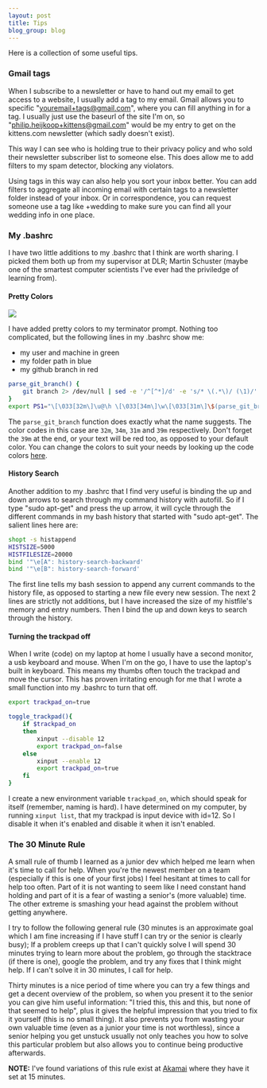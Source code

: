 ```yaml
---
layout: post
title: Tips
blog_group: blog
---
```


Here is a collection of some useful tips.

### Gmail tags

When I subscribe to a newsletter or have to hand out my email to get access to a website, I usually add a tag to my email. Gmail allows you to specific "youremail+tags@gmail.com", where you can fill anything in for a tag. I usually just use the baseurl of the site I'm on, so "philip.heijkoop+kittens@gmail.com" would be my entry to get on the kittens.com newsletter (which sadly doesn't exist). 

This way I can see who is holding true to their privacy policy and who sold their newsletter subscriber list to someone else. This does allow me to add filters to my spam detector, blocking any violators.

Using tags in this way can also help you sort your inbox better. You can add filters to aggregate all incoming email with certain tags to a newsletter folder instead of your inbox. Or in correspondence, you can request someone use a tag like +wedding to make sure you can find all your wedding info in one place.

### My .bashrc

I have two little additions to my .bashrc that I think are worth sharing. I picked them both up from my supervisor at DLR; Martin Schuster (maybe one of the smartest computer scientists I've ever had the priviledge of learning from).

#### Pretty Colors

![](https://i.stack.imgur.com/vPSgk.png)

I have added pretty colors to my terminator prompt. Nothing too complicated, but the following lines in my .bashrc show me: 

 - my user and machine in green
 - my folder path in blue
 - my github branch in red

```bash
parse_git_branch() {
    git branch 2> /dev/null | sed -e '/^[^*]/d' -e 's/* \(.*\)/ (\1)/'
}
export PS1="\[\033[32m\]\u@\h \[\033[34m\]\w\[\033[31m\]\$(parse_git_branch)\[\033[39m\]$ "
```

The `parse_git_branch` function does exactly what the name suggests. The color codes in this case are `32m`, `34m`, `31m` and `39m` respectively. Don't forget the `39m` at the end, or your text will be red too, as opposed to your default color. You can change the colors to suit your needs by looking up the code colors [here](https://misc.flogisoft.com/bash/tip_colors_and_formatting).

#### History Search

Another addition to my .bashrc that I find very useful is binding the up and down arrows to search through my command history with autofill. So if I type "sudo apt-get" and press the up arrow, it will cycle through the different commands in my bash history that started with "sudo apt-get". The salient lines here are:

```bash
shopt -s histappend
HISTSIZE=5000
HISTFILESIZE=20000
bind '"\e[A": history-search-backward'
bind '"\e[B": history-search-forward'
```

The first line tells my bash session to append any current commands to the history file, as opposed to starting a new file every new session. The next 2 lines are strictly not additions, but I have increased the size of my histfile's memory and entry numbers. Then I bind the up and down keys to search through the history.

#### Turning the trackpad off

When I write (code) on my laptop at home I usually have a second monitor, a usb keyboard and mouse. When I'm on the go, I have to use the laptop's built in keyboard. This means my thumbs often touch the trackpad and move the cursor. This has proven irritating enough for me that I wrote a small function into my .bashrc to turn that off.

```bash
export trackpad_on=true

toggle_trackpad(){
    if $trackpad_on
    then 
        xinput --disable 12
        export trackpad_on=false
    else
        xinput --enable 12
        export trackpad_on=true
    fi
}
```

I create a new environment variable `trackpad_on`, which should speak for itself (remember, naming is hard). I have determined on my computer, by running `xinput list`, that my trackpad is input device with id=12. So I disable it when it's enabled and disable it when it isn't enabled.

### The 30 Minute Rule

A small rule of thumb I learned as a junior dev which helped me learn when it's time to call for help. When you're the newest member on a team (especially if this is one of your first jobs) I feel hesitant at times to call for help too often. Part of it is not wanting to seem like I need constant hand holding and part of it is a fear of wasting a senior's (more valuable) time. The other extreme is smashing your head against the problem without getting anywhere.

I try to follow the following general rule (30 minutes is an approximate goal which I am fine increasing if I have stuff I can try or the senior is clearly busy); If a problem creeps up that I can't quickly solve I will spend 30 minutes trying to learn more about the problem, go through the stacktrace (if there is one), google the problem, and try any fixes that I think might help. If I can't solve it in 30 minutes, I call for help. 

Thirty minutes is a nice period of time where you can try a few things and get a decent overview of the problem, so when you present it to the senior you can give him useful information: "I tried this, this and this, but none of that seemed to help", plus it gives the helpful impression that you tried to fix it yourself (this is no small thing). It also prevents you from wasting your own valuable time (even as a junior your time is not worthless), since a senior helping you get unstuck usually not only teaches you how to solve this particular problem but also allows you to continue being productive afterwards.

**NOTE:** I've found variations of this rule exist at [Akamai](https://blogs.akamai.com/2013/10/you-must-try-and-then-you-must-ask.html) where they have it set at 15 minutes.
